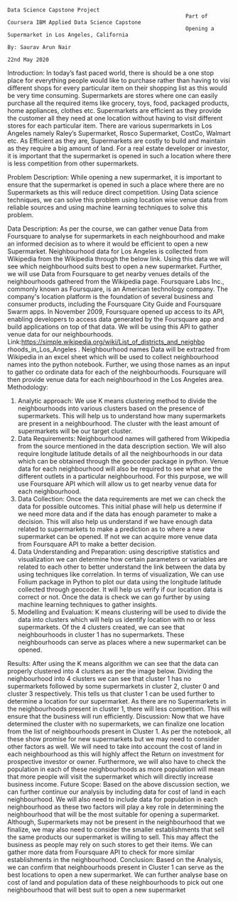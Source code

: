                                                                         Data Science Capstone Project
                                                            Part of Coursera IBM Applied Data Science Capstone
                                                            Opening a Supermarket in Los Angeles, California
                                                                        By: Saurav Arun Nair
                                                                        22nd May 2020


Introduction:
In today’s fast paced world, there is should be a one stop place for everything people would like to purchase rather than having to visi different shops for every particular item on their shopping list as this would be very time consuming. Supermarkets are stores where one can easily purchase all the required items like grocery, toys, food, packaged products, home appliances, clothes etc. Supermarkets are efficient as they provide the customer all they need at one location without having to visit different stores for each particular item. There are various supermarkets in Los Angeles namely Raley’s Supermarket, Rosco Supermarket, CostCo, Walmart etc. As Efficient as they are, Supermarkets are costly to build and maintain as they require a big amount of land. For a real estate developer or investor, it is important that the supermarket is opened in such a location where there is less competition from other supermarkets.

Problem Description:
While opening a new supermarket, it is important to ensure that the supermarket is opened in such a place where there are no Supermarkets as this will reduce direct competition. Using Data science techniques, we can solve this problem using location wise venue data from reliable sources and using machine learning techniques to solve this problem.


Data Description:
As per the course, we can gather venue Data from Foursquare to 
analyse for supermarkets in each neighbourhood and make an 
informed decision as to where it would be efficient to open a new 
Supermarket. Neighbourhood data for Los Angeles is collected from 
Wikipedia from the Wikipedia through the below link. Using this data 
we will see which neighbourhood suits best to open a new 
supermarket. Further, we will use Data from Foursquare to get 
nearby venues details of the neighbourhoods gathered from the 
Wikipedia page. Foursquare Labs Inc., commonly known 
as Foursquare, is an American technology company. The company's 
location platform is the foundation of several business and consumer 
products, including the Foursquare City Guide and Foursquare 
Swarm apps. In November 2009, Foursquare opened up access to 
its API, enabling developers to access data generated by the 
Foursquare app and build applications on top of that data. We will be 
using this API to gather venue data for our neighbourhoods.
Link:https://simple.wikipedia.org/wiki/List_of_districts_and_neighbo
rhoods_in_Los_Angeles . Neighbourhood names Data will be 
extracted from Wikipedia in an excel sheet which will be used to 
collect neighbourhood names into the python notebook. Further, we 
using those names as an input to gather co ordinate data for each of 
the neighbourhoods. Foursquare will then provide venue data for
each neighbourhood in the Los Angeles area. 
Methodology:
1. Analytic approach: We use K means clustering method to divide 
the neighbourhoods into various clusters based on the 
presence of supermarkets. This will help us to understand how 
many supermarkets are present in a neighbourhood. The 
cluster with the least amount of supermarkets will be our 
target cluster.
2. Data Requirements: Neighbourhood names will gathered from 
Wikipedia from the source mentioned in the data description 
section. We will also require longitude latitude details of all the 
neighbourhoods in our data which can be obtained through the 
geocoder package in python. Venue data for each 
neighbourhood will also be required to see what are the 
different outlets in a particular neighbourhood. For this 
purpose, we will use Foursquare API which will allow us to get 
nearby venue data for each neighbourhood.
3. Data Collection: Once the data requirements are met we can 
check the data for possible outcomes. This initial phase will 
help us determine if we need more data and if the data has 
enough parameter to make a decision. This will also help us 
understand if we have enough data related to supermarkets to 
make a prediction as to where a new supermarket can be 
opened. If not we can acquire more venue data from 
Foursquare API to make a better decision.
4. Data Understanding and Preparation: using descriptive 
statistics and visualization we can determine how certain 
parameters or variables are related to each other to better 
understand the link between the data by using techniques like 
correlation. In terms of visualization, We can use Folium 
package in Python to plot our data using the longitude latitude 
collected through geocoder. It will help us verify if our location 
data is correct or not. Once the data is check we can go further 
by using machine learning techniques to gather insights.
5. Modelling and Evaluation: K means clustering will be used to 
divide the data into clusters which will help us identify location 
with no or less supermarkets. Of the 4 clusters created, we can 
see that neighbourhoods in cluster 1 has no supermarkets.
These neighbourhoods can serve as places where a new 
supermarket can be opened.






Results:
After using the K means algorithm we can see that the data can 
properly clustered into 4 clusters as per the image below.
Dividing the neighbourhood into 4 clusters we can see that cluster 1 
has no supermarkets followed by some supermarkets in cluster 2,
cluster 0 and cluster 3 respectively. This tells us that cluster 1 can be 
used further to determine a location for our supermarket. As there 
are no Supermarkets in the neighbourhoods present in cluster 1, 
there will less competition. This will ensure that the business will run 
efficiently.
Discussion:
Now that we have determined the cluster with no supermarkets, we 
can finalize one location from the list of neighbourhoods present in 
Cluster 1. As per the notebook, all these show promise for new 
supermarkets but we may need to consider other factors as well. We 
will need to take into account the cost of land in each 
neighbourhood as this will highly affect the Return on investment for 
prospective investor or owner. Furthermore, we will also have to 
check the population in each of these neighbourhoods as more 
population will mean that more people will visit the supermarket 
which will directly increase business income.
Future Scope:
Based on the above discussion section, we can further continue our 
analysis by including data for cost of land in each neighbourhood. We 
will also need to include data for population in each neighbourhood 
as these two factors will play a key role in determining the 
neighbourhood that will be the most suitable for opening a 
supermarket. Although, Supermarkets may not be present in the 
neighbourhood that we finalize, we may also need to consider the 
smaller establishments that sell the same products our supermarket 
is willing to sell. This may affect the business as people may rely on 
such stores to get their items. We can gather more data from 
Foursquare API to check for more similar establishments in the 
neighbourhood.
Conclusion:
Based on the Analysis, we can confirm that neighbourhoods present 
in Cluster 1 can serve as the best locations to open a new 
supermarket. We can further analyse base on cost of land and 
population data of these neighbourhoods to pick out one 
neighbourhood that will best suit to open a new supermarket
